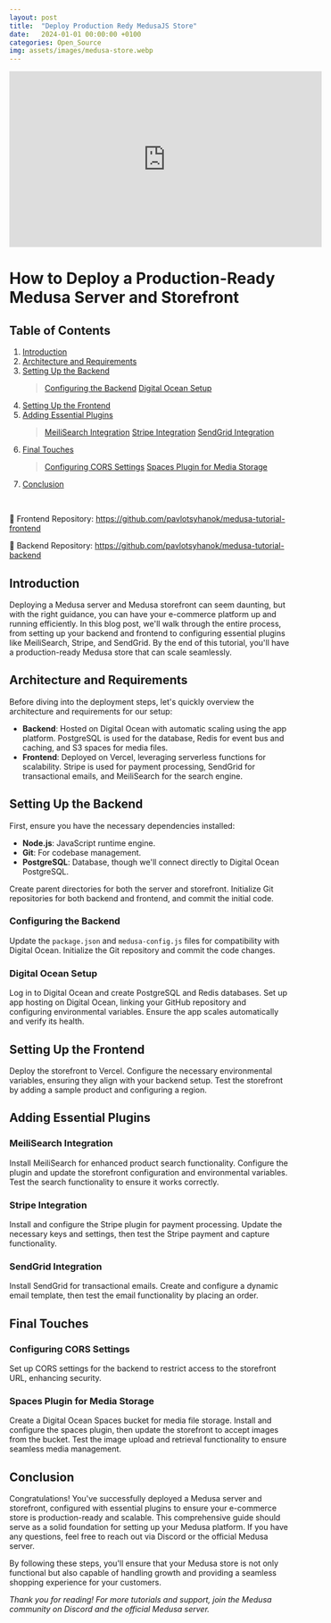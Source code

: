 ```yaml
---
layout: post
title:  "Deploy Production Redy MedusaJS Store"
date:   2024-01-01 00:00:00 +0100
categories: Open_Source
img: assets/images/medusa-store.webp
---
```

<div class="video-container">
  <iframe width="560" height="315" src="https://www.youtube.com/embed/XjMWSwoAOQc?si=xhDl_aOP8_iC1fT4" frameborder="0" allow="accelerometer; autoplay; encrypted-media; gyroscope; picture-in-picture" allowfullscreen></iframe>
</div>


# How to Deploy a Production-Ready Medusa Server and Storefront


## Table of Contents
1. [Introduction](#introduction)
2. [Architecture and Requirements](#architecture-and-requirements)
3. [Setting Up the Backend](#setting-up-the-backend)
    >[Configuring the Backend](#configuring-the-backend)
    >[Digital Ocean Setup](#digital-ocean-setup)
4. [Setting Up the Frontend](#setting-up-the-frontend)
5. [Adding Essential Plugins](#adding-essential-plugins)
   >[MeiliSearch Integration](#meilisearch-integration)
   >[Stripe Integration](#stripe-integration)
   >[SendGrid Integration](#sendgrid-integration)
6. [Final Touches](#final-touches)
   >[Configuring CORS Settings](#configuring-cors-settings)
   >[Spaces Plugin for Media Storage](#spaces-plugin-for-media-storage)
7. [Conclusion](#conclusion)

<br>

🔗 Frontend Repository: https://github.com/pavlotsyhanok/medusa-tutorial-frontend

🔗 Backend Repository: https://github.com/pavlotsyhanok/medusa-tutorial-backend

## Introduction
Deploying a Medusa server and Medusa storefront can seem daunting, but with the right guidance, you can have your e-commerce platform up and running efficiently. In this blog post, we'll walk through the entire process, from setting up your backend and frontend to configuring essential plugins like MeiliSearch, Stripe, and SendGrid. By the end of this tutorial, you'll have a production-ready Medusa store that can scale seamlessly.

## Architecture and Requirements
Before diving into the deployment steps, let's quickly overview the architecture and requirements for our setup:
- **Backend**: Hosted on Digital Ocean with automatic scaling using the app platform. PostgreSQL is used for the database, Redis for event bus and caching, and S3 spaces for media files.
- **Frontend**: Deployed on Vercel, leveraging serverless functions for scalability. Stripe is used for payment processing, SendGrid for transactional emails, and MeiliSearch for the search engine.

## Setting Up the Backend
First, ensure you have the necessary dependencies installed:
- **Node.js**: JavaScript runtime engine.
- **Git**: For codebase management.
- **PostgreSQL**: Database, though we'll connect directly to Digital Ocean PostgreSQL.

Create parent directories for both the server and storefront. Initialize Git repositories for both backend and frontend, and commit the initial code.

### Configuring the Backend
Update the `package.json` and `medusa-config.js` files for compatibility with Digital Ocean. Initialize the Git repository and commit the code changes. 

### Digital Ocean Setup
Log in to Digital Ocean and create PostgreSQL and Redis databases. Set up app hosting on Digital Ocean, linking your GitHub repository and configuring environmental variables. Ensure the app scales automatically and verify its health.

## Setting Up the Frontend
Deploy the storefront to Vercel. Configure the necessary environmental variables, ensuring they align with your backend setup. Test the storefront by adding a sample product and configuring a region.

## Adding Essential Plugins
### MeiliSearch Integration
Install MeiliSearch for enhanced product search functionality. Configure the plugin and update the storefront configuration and environmental variables. Test the search functionality to ensure it works correctly.

### Stripe Integration
Install and configure the Stripe plugin for payment processing. Update the necessary keys and settings, then test the Stripe payment and capture functionality.

### SendGrid Integration
Install SendGrid for transactional emails. Create and configure a dynamic email template, then test the email functionality by placing an order.

## Final Touches
### Configuring CORS Settings
Set up CORS settings for the backend to restrict access to the storefront URL, enhancing security.

### Spaces Plugin for Media Storage
Create a Digital Ocean Spaces bucket for media file storage. Install and configure the spaces plugin, then update the storefront to accept images from the bucket. Test the image upload and retrieval functionality to ensure seamless media management.

## Conclusion
Congratulations! You've successfully deployed a Medusa server and storefront, configured with essential plugins to ensure your e-commerce store is production-ready and scalable. This comprehensive guide should serve as a solid foundation for setting up your Medusa platform. If you have any questions, feel free to reach out via Discord or the official Medusa server.

By following these steps, you'll ensure that your Medusa store is not only functional but also capable of handling growth and providing a seamless shopping experience for your customers.

<em>Thank you for reading! For more tutorials and support, join the Medusa community on Discord and the official Medusa server.</em>
